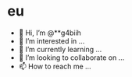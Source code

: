 #   eu 
- 👋 Hi, I’m @**g4biih
- 👀 I’m interested in ...
- 🌱 I’m currently learning ...
- 💞️ I’m looking to collaborate on ...
- 📫 How to reach me ...

<!---
g4biih/g4biih is a ✨ special ✨ repository because its `README.md` (this file) appears on your GitHub profile.
You can click the Preview link to take a look at your changes.
--->
